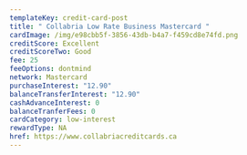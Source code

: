 ```yaml
---
templateKey: credit-card-post
title: " Collabria Low Rate Business Mastercard "
cardImage: /img/e98cbb5f-3856-43db-b4a7-f459cd8e74fd.png
creditScore: Excellent
creditScoreTwo: Good
fee: 25
feeOptions: dontmind
network: Mastercard
purchaseInterest: "12.90"
balanceTransferInterest: "12.90"
cashAdvanceInterest: 0
balanceTranferFees: 0
cardCategory: low-interest
rewardType: NA
href: https://www.collabriacreditcards.ca
---
```

